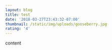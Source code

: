 ```yaml
---
layout: blog
title: test
date: '2018-03-27T23:43:32-07:00'
thumbnail: /static/img/uploads/gooseberry.jpg
rating: '4'
---
```

content
